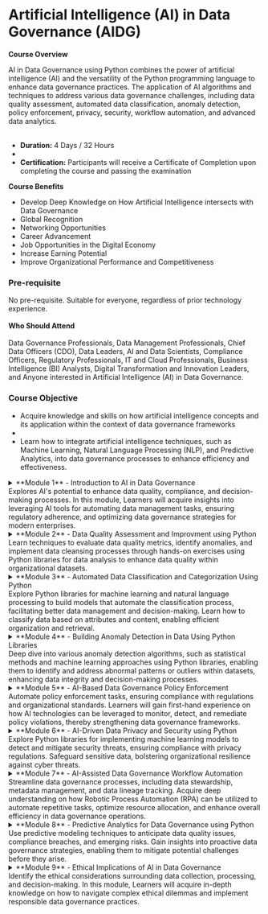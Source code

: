 # **Artificial Intelligence (AI) in Data Governance (AIDG)**

**Course Overview**

AI in Data Governance using Python combines the power of artificial intelligence (AI) and the versatility of the Python programming language to enhance data governance practices. The application of AI algorithms and techniques to address various data governance challenges, including data quality assessment, automated data classification, anomaly detection, policy enforcement, privacy, security, workflow automation, and advanced data analytics.  
 

- **Duration:** 4 Days / 32 Hours
- 
- **Certification:** Participants will receive a Certificate of Completion upon completing the course and passing the examination

**Course Benefits**

- Develop Deep Knowledge on How Artificial Intelligence intersects with Data Governance
- Global Recognition
- Networking Opportunities
- Career Advancement
- Job Opportunities in the Digital Economy
- Increase Earning Potential
- Improve Organizational Performance and Competitiveness

### **Pre-requisite**

No pre-requisite. Suitable for everyone, regardless of prior technology experience.  
   
**Who Should Attend**  
   
Data Governance Professionals, Data Management Professionals, Chief Data Officers (CDO), Data Leaders, AI and Data Scientists, Compliance Officers, Regulatory Professionals, IT and Cloud Professionals, Business Intelligence (BI) Analysts, Digital Transformation and Innovation Leaders, and Anyone interested in Artificial Intelligence (AI) in Data Governance.

### **Course Objective**

- Acquire knowledge and skills on how artificial intelligence concepts and its application within the context of data governance frameworks
-  
- Learn how to integrate artificial intelligence techniques, such as Machine Learning, Natural Language Processing (NLP), and Predictive Analytics, into data governance processes to enhance efficiency and effectiveness.

<details>
<summary>**Module 1** - Introduction to AI in Data Governance</summary>

</details>
Explores AI's potential to enhance data quality, compliance, and decision-making processes. In this module, Learners will acquire insights into leveraging AI tools for automating data management tasks, ensuring regulatory adherence, and optimizing data governance strategies for modern enterprises.

<details>
<summary>**Module 2** - Data Quality Assessment and Improvment using Python</summary>

</details>
Learn techniques to evaluate data quality metrics, identify anomalies, and implement data cleansing processes through hands-on exercises using Python libraries for data analysis to enhance data quality within organizational datasets.

<details>
<summary>**Module 3** - Automated Data Classification and Categorization Using Python</summary>

</details>
Explore Python libraries for machine learning and natural language processing to build models that automate the classification process, facilitating better data management and decision-making. Learn how to classify data based on attributes and content, enabling efficient organization and retrieval.

<details>
<summary>**Module 4** - Building Anomaly Detection in Data Using Python Libraries</summary>

</details>
Deep dive into various anomaly detection algorithms, such as statistical methods and machine learning approaches using Python libraries, enabling them to identify and address abnormal patterns or outliers within datasets, enhancing data integrity and decision-making processes.

<details>
<summary>**Module 5** - AI-Based Data Governance Policy Enforcement</summary>

</details>
Automate policy enforcement tasks, ensuring compliance with regulations and organizational standards. Learners will gain first-hand experience on how AI technologies can be leveraged to monitor, detect, and remediate policy violations, thereby strengthening data governance frameworks.

<details>
<summary>**Module 6** - AI-Driven Data Privacy and Security using Python</summary>

</details>
Explore Python libraries for implementing machine learning models to detect and mitigate security threats, ensuring compliance with privacy regulations. Safeguard sensitive data, bolstering organizational resilience against cyber threats.

<details>
<summary>**Module 7** - AI-Assisted Data Governance Workflow Automation</summary>

</details>
Streamline data governance processes, including data stewardship, metadata management, and data lineage tracking. Acquire deep understanding on how Robotic Process Automation (RPA) can be utilized to automate repetitive tasks, optimize resource allocation, and enhance overall efficiency in data governance operations.

<details>
<summary>**Module 8** - Predictive Analytics for Data Governance using Python</summary>

</details>
Use predictive modeling techniques to anticipate data quality issues, compliance breaches, and emerging risks. Gain insights into proactive data governance strategies, enabling them to mitigate potential challenges before they arise.

<details>
<summary>**Module 9** - Ethical Implications of AI in Data Governance</summary>

</details>
Identify the ethical considerations surrounding data collection, processing, and decision-making. In this module, Learners will acquire in-depth knowledge on how to navigate complex ethical dilemmas and implement responsible data governance practices.